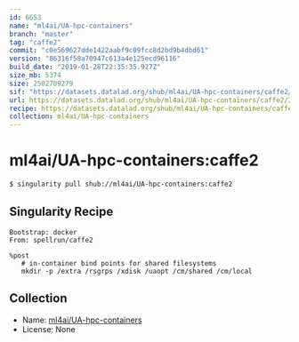 ```yaml
---
id: 6653
name: "ml4ai/UA-hpc-containers"
branch: "master"
tag: "caffe2"
commit: "c0e569627dde1422aabf9c09fcc8d2bd9b4dbd61"
version: "86316f58a70947c613a4e125ecd96116"
build_date: "2019-01-28T22:35:35.927Z"
size_mb: 5374
size: 2502709279
sif: "https://datasets.datalad.org/shub/ml4ai/UA-hpc-containers/caffe2/2019-01-28-c0e56962-86316f58/86316f58a70947c613a4e125ecd96116.simg"
url: https://datasets.datalad.org/shub/ml4ai/UA-hpc-containers/caffe2/2019-01-28-c0e56962-86316f58/
recipe: https://datasets.datalad.org/shub/ml4ai/UA-hpc-containers/caffe2/2019-01-28-c0e56962-86316f58/Singularity
collection: ml4ai/UA-hpc-containers
---
```


# ml4ai/UA-hpc-containers:caffe2

```bash
$ singularity pull shub://ml4ai/UA-hpc-containers:caffe2
```

## Singularity Recipe

```singularity
Bootstrap: docker
From: spellrun/caffe2

%post
   # in-container bind points for shared filesystems
   mkdir -p /extra /rsgrps /xdisk /uaopt /cm/shared /cm/local
```

## Collection

 - Name: [ml4ai/UA-hpc-containers](https://github.com/ml4ai/UA-hpc-containers)
 - License: None

